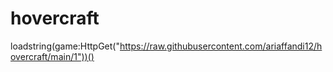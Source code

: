 # hovercraft

loadstring(game:HttpGet("https://raw.githubusercontent.com/ariaffandi12/hovercraft/main/1"))()
